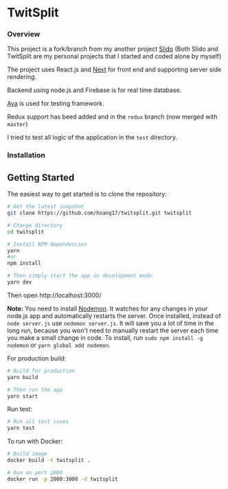 # TwitSplit

### Overview

This project is a fork/branch from my another project [Slido](https://github.com/hoang17/twitsplit) (Both Slido and TwitSplit are my personal projects that I started and coded alone by myself)

The project uses React.js and [Next](https://github.com/zeit/next.js) for front end and supporting server side rendering.

Backend using node.js and Firebase is for real time database.

[Ava](https://github.com/avajs/ava) is used for testing framework.

Redux support has beed added and in the `redux` branch (now merged with `master`)

I tried to test all logic of the application in the `test` directory.

### Installation

Getting Started
---------------

The easiest way to get started is to clone the repository:

```bash
# Get the latest snapshot
git clone https://github.com/hoang17/twitsplit.git twitsplit

# Change directory
cd twitsplit

# Install NPM dependencies
yarn
#or
npm install

# Then simply start the app in development mode
yarn dev
```

Then open http://localhost:3000/

**Note:** You need to install [Nodemon](https://github.com/remy/nodemon).
It watches for any changes in your  node.js app and automatically restarts the
server. Once installed, instead of `node server.js` use `nodemon server.js`. It will
save you a lot of time in the long run, because you won't need to manually
restart the server each time you make a small change in code. To install, run
`sudo npm install -g nodemon` or `yarn global add nodemon`.


For production build:

```bash
# Build for production
yarn build

# Then run the app
yarn start
```

Run test:

```bash
# Run all test cases
yarn test
```

To run with Docker:

```bash
# Build image
docker build -t twitsplit .

# Run on port 2000
docker run -p 2000:3000 -d twitsplit
```
